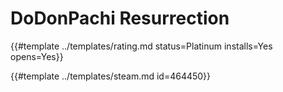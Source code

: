 # DoDonPachi Resurrection
<!-- script:Aliases [] -->

{{#template ../templates/rating.md status=Platinum installs=Yes opens=Yes}}

{{#template ../templates/steam.md id=464450}}
